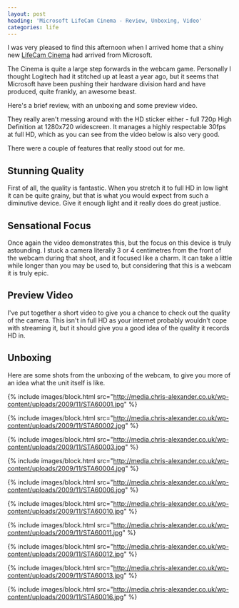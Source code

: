 ```yaml
---
layout: post
heading: 'Microsoft LifeCam Cinema - Review, Unboxing, Video'
categories: life
---
```


I was very pleased to find this afternoon when I arrived home that a shiny new [LifeCam Cinema](http://www.microsoft.com/hardware/digitalcommunication/ProductDetails.aspx?pid=008&amp;active_tab=overview) had arrived from Microsoft.

The Cinema is quite a large step forwards in the webcam game. Personally I thought Logitech had it stitched up at least a year ago, but it seems that Microsoft have been pushing their hardware division hard and have produced, quite frankly, an awesome beast.

Here's a brief review, with an unboxing and some preview video.

They really aren't messing around with the HD sticker either - full 720p High Definition at 1280x720 widescreen. It manages a highly respectable 30fps at full HD, which as you can see from the video below is also very good.

There were a couple of features that really stood out for me.

## Stunning Quality

First of all, the quality is fantastic. When you stretch it to full HD in low light it can be quite grainy, but that is what you would expect from such a diminutive device. Give it enough light and it really does do great justice.

## Sensational Focus

Once again the video demonstrates this, but the focus on this device is truly astounding. I stuck a camera literally 3 or 4 centimetres from the front of the webcam during that shoot, and it focused like a charm. It can take a little while longer than you may be used to, but considering that this is a webcam it is truly epic.

## Preview Video

I've put together a short video to give you a chance to check out the quality of the camera. This isn't in full HD as your internet probably wouldn't cope with streaming it, but it should give you a good idea of the quality it records HD in.

## Unboxing

Here are some shots from the unboxing of the webcam, to give you more of an idea what the unit itself is like.

{% include images/block.html src="http://media.chris-alexander.co.uk/wp-content/uploads/2009/11/STA60001.jpg" %}

{% include images/block.html src="http://media.chris-alexander.co.uk/wp-content/uploads/2009/11/STA60002.jpg" %}

 

{% include images/block.html src="http://media.chris-alexander.co.uk/wp-content/uploads/2009/11/STA60003.jpg" %}

{% include images/block.html src="http://media.chris-alexander.co.uk/wp-content/uploads/2009/11/STA60004.jpg" %}

{% include images/block.html src="http://media.chris-alexander.co.uk/wp-content/uploads/2009/11/STA60006.jpg" %}

{% include images/block.html src="http://media.chris-alexander.co.uk/wp-content/uploads/2009/11/STA60010.jpg" %}

{% include images/block.html src="http://media.chris-alexander.co.uk/wp-content/uploads/2009/11/STA60011.jpg" %}

{% include images/block.html src="http://media.chris-alexander.co.uk/wp-content/uploads/2009/11/STA60012.jpg" %}

{% include images/block.html src="http://media.chris-alexander.co.uk/wp-content/uploads/2009/11/STA60013.jpg" %}

{% include images/block.html src="http://media.chris-alexander.co.uk/wp-content/uploads/2009/11/STA60016.jpg" %}
